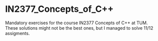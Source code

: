 # IN2377_Concepts_of_C++
Mandatory exercises for the course IN2377 Concepts of C++ at TUM. These solutions might not be the best ones, but I managed to solve 11/12 assigments. 
